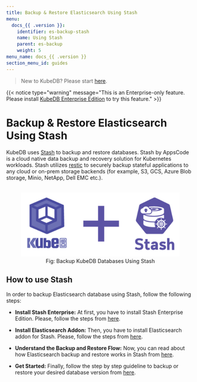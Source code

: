 ```yaml
---
title: Backup & Restore Elasticsearch Using Stash
menu:
  docs_{{ .version }}:
    identifier: es-backup-stash
    name: Using Stash
    parent: es-backup
    weight: 5
menu_name: docs_{{ .version }}
section_menu_id: guides
---
```


> New to KubeDB? Please start [here](/docs/README.md).

{{< notice type="warning" message="This is an Enterprise-only feature. Please install [KubeDB Enterprise Edition](/docs/setup/install/enterprise.md) to try this feature." >}}

# Backup & Restore Elasticsearch Using Stash

KubeDB uses [Stash](https://stash.run) to backup and restore databases. Stash by AppsCode is a cloud native data backup and recovery solution for Kubernetes workloads. Stash utilizes [restic](https://github.com/restic/restic) to securely backup stateful applications to any cloud or on-prem storage backends (for example, S3, GCS, Azure Blob storage, Minio, NetApp, Dell EMC etc.).

<figure align="center">
  <img alt="KubeDB + Stash" src="/docs/images/kubedb_plus_stash.svg">
<figcaption align="center">Fig: Backup KubeDB Databases Using Stash</figcaption>
</figure>

## How to use Stash

In order to backup Elasticsearch database using Stash, follow the following steps:

- **Install Stash Enterprise:** At first, you have to install Stash Enterprise Edition. Please, follow the steps from [here](https://stash.run/docs/latest/setup/install/enterprise/).

- **Install Elasticsearch Addon:** Then, you have to install Elasticsearch addon for Stash. Please, follow the steps from [here](https://stash.run/docs/latest/addons/elasticsearch/setup/install/).

- **Understand the Backup and Restore Flow:** Now, you can read about how Elasticsearch backup and restore works in Stash from [here](https://stash.run/docs/latest/addons/elasticsearch/overview/).

- **Get Started:** Finally, follow the step by step guideline to backup or restore your desired database version from [here](https://stash.run/docs/latest/addons/elasticsearch/).
